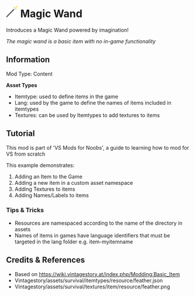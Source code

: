 # <img src="modicon.png" width="32" height="32"> Magic Wand

Introduces a Magic Wand powered by imagination! 

*The magic wand is a basic item with no in-game functionality*
 
## Information

Mod Type: Content 

**Asset Types**

- Itemtype: used to define items in the game
- Lang: used by the game to define the names of items included in itemtypes
- Textures: can be used by Itemtypes to add textures to items
 
## Tutorial

This mod is part of 'VS Mods for Noobs', a guide to learning how to mod for VS from scratch

This example demonstrates:

1. Adding an Item to the Game
2. Adding a new item in a custom asset namespace
3. Adding Textures to items
4. Adding Names/Labels to items

### Tips & Tricks

- Resources are namespaced according to the name of the directory in assets
- Names of items in games have language identifiers that must be targeted in the lang folder e.g. item-myitemname

## Credits & References

- Based on https://wiki.vintagestory.at/index.php/Modding:Basic_Item
- Vintagestory/assets/survival/itemtypes/resource/feather.json
- Vintagestory/assets/survival/textures/item/resource/feather.png